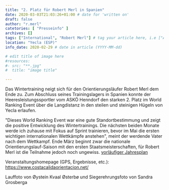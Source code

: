 ```yaml
---
title: "2. Platz für Robert Merl in Spanien"
date: 2020-03-03T21:03:26+01:00 # date for 'written on'
draft: false
author: "r.merl"
catetories: [ "Presseinfo" ]
archives: []
tags: ["International", "Robert Merl"] # tag your article here, i.e ["Austria Cup", "Robert Merl"]
location: "Yecla (ESP)"
info_date: 2020-02-29 # date in article (YYYY-MM-dd)

# edit title of image here
#resources:
#- src: "**.jpg"
#  title: "image title"

---
```


Das Wintertraining neigt sich für den Orientierungsläufer Robert Merl dem Ende zu. Zum Abschluss seines Trainingslagers in Spanien konnte der Heeresleistungssportler vom ASKÖ Henndorf den starken 2. Platz im World Ranking Event über die Langdistanz in den steilen und steinigen Hügeln von Yecla erlaufen.

<!--more-->

"Dieses World Ranking Event war eine gute Standortbestimmung und zeigt die positive Entwicklung des Wintertrainings. Die nächsten beiden Monate werde ich zuhause mit Fokus auf Sprint trainieren, bevor im Mai die ersten wichtigen internationalen Wettkämpfe anstehen", meint der werdende Vater nach dem Wettkampf. Ende März beginnt zwar die nationale Orientierungslauf-Saison mit den ersten Staatsmeisterschaften, für Robert Merl ist die Teilnahme jedoch noch ungewiss. [vorläufiger Jahresplan]("./../vorlaeufiger_Jahresplan_2020_Robert_Merl.xlsx")

Veranstaltungshomepage (GPS, Ergebnisse, etc.): https://www.costacalidaorientacion.net/

Lauffoto von Øystein Kvaal Østerbø und Siegerehrungsfoto von Sandra Grosberga